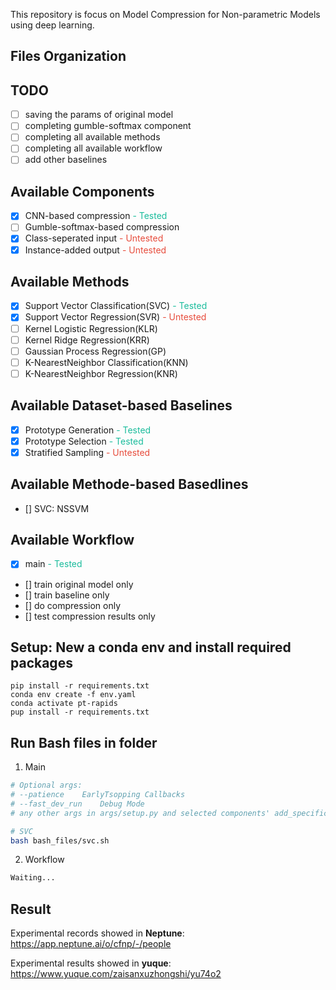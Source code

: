 This repository is focus on Model Compression for Non-parametric Models using deep learning.

## Files Organization


## TODO
- [ ] saving the params of original model
- [ ] completing gumble-softmax component
- [ ] completing all available methods
- [ ] completing all available workflow
- [ ] add other baselines

## Available Components
- [x] CNN-based compression <font color=#1ABC9C>- Tested</font>
- [ ] Gumble-softmax-based compression
- [x] Class-seperated input <font color=#E74C3C>- Untested</font>
- [x] Instance-added output <font color=#E74C3C>- Untested</font> 

## Available Methods
- [x] Support Vector Classification(SVC) <font color=#1ABC9C>- Tested</font>
- [x] Support Vector Regression(SVR) <font color=#E74C3C>- Untested</font>
- [ ] Kernel Logistic Regression(KLR)
- [ ] Kernel Ridge Regression(KRR)
- [ ] Gaussian Process Regression(GP)
- [ ] K-NearestNeighbor Classification(KNN)
- [ ] K-NearestNeighbor Regression(KNR)

## Available Dataset-based Baselines
- [x] Prototype Generation <font color=#1ABC9C>- Tested</font>
- [x] Prototype Selection <font color=#1ABC9C>- Tested</font>
- [x] Stratified Sampling <font color=#E74C3C>- Untested</font>

## Available Methode-based Basedlines
- [] SVC: NSSVM

## Available Workflow
- [x] main <font color=#1ABC9C>- Tested</font>
- [] train original model only
- [] train baseline only
- [] do compression only
- [] test compression results only

## Setup: New a conda env and install required packages

```
pip install -r requirements.txt
conda env create -f env.yaml
conda activate pt-rapids
pup install -r requirements.txt
```

## Run Bash files in folder
1. Main 
```bash
# Optional args:
# --patience    EarlyTsopping Callbacks
# --fast_dev_run    Debug Mode
# any other args in args/setup.py and selected components' add_specific_args() function

# SVC
bash bash_files/svc.sh
```

2. Workflow
```bash
Waiting...
```

## Result

Experimental records showed in **Neptune**: https://app.neptune.ai/o/cfnp/-/people

Experimental results showed in **yuque**: https://www.yuque.com/zaisanxuzhongshi/yu74o2

